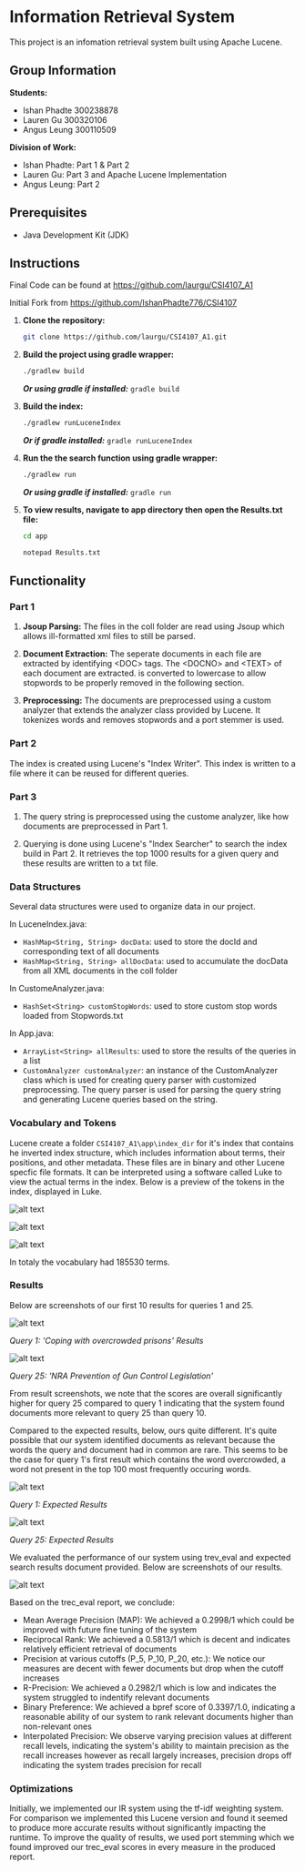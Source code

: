 # Information Retrieval System

This project is an infomation retrieval system built using Apache Lucene.

## Group Information

**Students:**

- Ishan Phadte 300238878
- Lauren Gu 300320106
- Angus Leung 300110509

**Division of Work:**

- Ishan Phadte: Part 1 & Part 2
- Lauren Gu: Part 3 and Apache Lucene Implementation
- Angus Leung: Part 2

## Prerequisites

- Java Development Kit (JDK)

## Instructions

Final Code can be found at https://github.com/laurgu/CSI4107_A1

Initial Fork from https://github.com/IshanPhadte776/CSI4107

1. **Clone the repository:**

   ```bash
   git clone https://github.com/laurgu/CSI4107_A1.git
   ```

2. **Build the project using gradle wrapper:**

   ```bash
   ./gradlew build
   ```

   **_Or using gradle if installed:_** `gradle build`

3. **Build the index:**

   ```bash
   ./gradlew runLuceneIndex
   ```

   **_Or if gradle installed:_** `gradle runLuceneIndex`

4. **Run the the search function using gradle wrapper:**

   ```bash
   ./gradlew run
   ```

   **_Or using gradle if installed:_** `gradle run`

5. **To view results, navigate to app directory then open the Results.txt file:**

   ```bash
   cd app

   notepad Results.txt
   ```

## Functionality

### Part 1

1. **Jsoup Parsing:** The files in the coll folder are read using Jsoup which allows ill-formatted xml files to still be parsed.

2. **Document Extraction:** The seperate documents in each file are extracted by identifying \<DOC> tags. The \<DOCNO> and \<TEXT> of each document are extracted. <TEXT> is converted to lowercase to allow stopwords to be properly removed in the following section.

3. **Preprocessing:** The documents are preprocessed using a custom analyzer that extends the analyzer class provided by Lucene.
   It tokenizes words and removes stopwords and a port stemmer is used.

### Part 2

The index is created using Lucene's "Index Writer". This index is written to a file where it can be reused for different queries.

### Part 3

1. The query string is preprocessed using the custome analyzer, like how documents are preprocessed in Part 1.

2. Querying is done using Lucene's "Index Searcher" to search the index build in Part 2. It retrieves the top 1000 results for a given query and these results are written to a txt file.

### Data Structures

Several data structures were used to organize data in our project.

In LuceneIndex.java:

- `HashMap<String, String> docData`: used to store the docId and corresponding text of all documents
- `HashMap<String, String> allDocData`: used to accumulate the docData from all XML documents in the coll folder

In CustomeAnalyzer.java:

- `HashSet<String> customStopWords`: used to store custom stop words loaded from Stopwords.txt

In App.java:

- `ArrayList<String> allResults`: used to store the results of the queries in a list
- `CustomAnalyzer customAnalyzer`: an instance of the CustomAnalyzer class which is used for creating query parser with customized preprocessing. The query parser is used for parsing the query string and generating Lucene queries based on the string.

### Vocabulary and Tokens

Lucene create a folder `CSI4107_A1\app\index_dir` for it's index that contains he inverted index structure, which includes information about terms, their positions, and other metadata. These files are in binary and other Lucene specfic file formats. It can be interpreted using a software called Luke to view the actual terms in the index. Below is a preview of the tokens in the index, displayed in Luke.

![alt text](./Luke_SC_1.png)

![alt text](./Luke_SC_2.png)

![alt text](./Luke_SC_3.png)

In totaly the vocabulary had 185530 terms.

### Results

Below are screenshots of our first 10 results for queries 1 and 25.

![alt text](./Q1_SC.png)

_Query 1: 'Coping with overcrowded prisons' Results_

![alt text](./Q25_SC.png)

_Query 25: 'NRA Prevention of Gun Control Legislation'_

From result screenshots, we note that the scores are overall significantly higher for query 25 compared to query 1 indicating that the system found documents more relevant to query 25 than query 10.

Compared to the expected results, below, ours quite different. It's quite possible that our system identified documents as relevant because the words the query and document had in common are rare. This seems to be the case for query 1's first result which contains the word overcrowded, a word not present in the top 100 most frequently occuring words.

![alt text](./Q1_Expected_SC.png)

_Query 1: Expected Results_

![alt text](./Q25_Expected_SC.png)

_Query 25: Expected Results_

We evaluated the performance of our system using trev_eval and expected search results document provided. Below are screenshots of our results.

![alt text](./Trec_Eval_SC.png)

Based on the trec_eval report, we conclude:
- Mean Average Precision (MAP): We achieved a 0.2998/1 which could be improved with future fine tuning of the system
- Reciprocal Rank: We achieved a 0.5813/1 which is decent and indicates relatively efficient retrieval of documents
- Precision at various cutoffs (P_5, P_10, P_20, etc.): We notice our measures are decent with fewer documents but drop when the cutoff increases 
- R-Precision: We achieved a 0.2982/1 which is low and indicates the system struggled to indentify relevant documents
- Binary Preference: We achieved a bpref score of 0.3397/1.0, indicating a reasonable ability of our system to rank relevant documents higher than non-relevant ones
- Interpolated Precision: We observe varying precision values at different recall levels, indicating the system's ability to maintain precision as the recall increases however as recall largely increases, precision drops off indicating the system trades precision for recall
  
### Optimizations

Initially, we implemented our IR system using the tf-idf weighting system. For comparison we implemented this Lucene version and found it seemed to produce more accurate results without significantly impacting the runtime. To improve the quality of results, we used port stemming which we found improved our trec_eval scores in every measure in the produced report.

